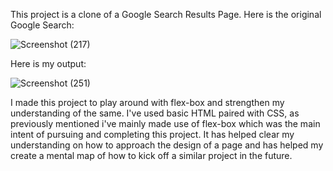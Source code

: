 This project is a clone of a Google Search Results Page.
Here is the original Google Search:

![Screenshot (217)](https://github.com/AbhaNair/GoogleSearch/assets/109072394/0eda055a-74cc-49a0-992d-fe68d3fed9ab)

Here is my output:

![Screenshot (251)](https://github.com/AbhaNair/GoogleSearch/assets/109072394/4220a15c-7ed5-45cd-882b-625e5d2f9d7e)

I made this project to play around with flex-box and strengthen my understanding of the same.
I've used basic HTML paired with CSS, as previously mentioned i've mainly made use of flex-box which was the main intent of pursuing and completing this project.
It has helped clear my understanding on how to approach the design of a page and has helped my create a mental map of how to kick off a similar project in the future.

